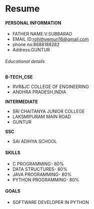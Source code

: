 # Resume
#### PERSONAL INFORMATION
- FATHER NAME:V.SUBBARAO
- EMAIL ID:rohithvemuri16@gmail.com
- phone no:8688188282
- Address:GUNTUR
###### Educational details
**B-TECH_CSE**
- RVR&JC COLLEGE OF ENGINEERING
- ANDHRA PRADESH,INDIA

**INTERMEDIATE**
- SRI CHAITANYA JUNIOR COLLEGE
- LAKSMIPURAM MAIN ROAD
- GUNTUR

**SSC**
- SAI ADIHYA SCHOOL

#### SKILLS ####
- C PROGRAMMING- 80%
- DATA STRUCTURES- 80%
- JAVA PROGRAMMING- 80%
- PYTHON PROGRAMMING- 80%

#### GOALS ####
- SOFTWARE DEVELOPER IN PYTHON



